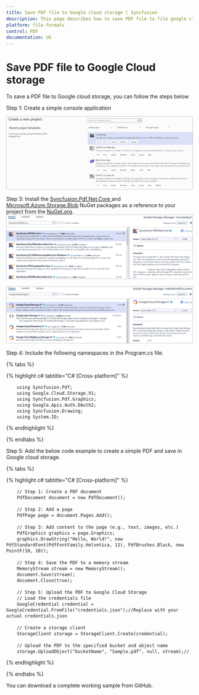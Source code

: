 ```yaml
---
title: Save PDF file to Google cloud storage | Syncfusion
description: This page describes how to save PDF file to file google cloud storage in C#  using Syncfusion .NET PDF library.
platform: file-formats
control: PDF
documentation: UG
---
```

# Save PDF file to Google Cloud storage

To save a PDF file to Google cloud storage, you can follow the steps below


Step 1: Create a simple console application

![Project configuration window](Save-PDF-Images/Console-Application.png)

Step 3: Install the [Syncfusion.Pdf.Net.Core ](https://www.nuget.org/packages/Syncfusion.Pdf.Net.Core) and [Microsoft.Azure.Storage.Blob](https://www.nuget.org/packages/Microsoft.Azure.Storage.Blob) NuGet packages as a reference to your project from the [NuGet.org](https://www.nuget.org/).
![NuGet package installation](Save-PDF-Images/Syncfusion.Pdf.Net.Core-nuget.png)
<br><br>
![NuGet package installation](Save-PDF-Images/Google.Cloud.Storage.V1-nuget.png)


Step 4: Include the following namespaces in the Program.cs file.

{% tabs %}

{% highlight c# tabtitle="C# [Cross-platform]" %}

        using Syncfusion.Pdf;
        using Google.Cloud.Storage.V1;
        using Syncfusion.Pdf.Graphics;
        using Google.Apis.Auth.OAuth2;
        using Syncfusion.Drawing;
        using System.IO;

{% endhighlight %}

{% endtabs %}


Step 5: Add the below code example to create a simple PDF and save in Google cloud storage.

{% tabs %}

{% highlight c# tabtitle="C# [Cross-platform]" %}

        // Step 1: Create a PDF document
        PdfDocument document = new PdfDocument();

        // Step 2: Add a page
        PdfPage page = document.Pages.Add();

        // Step 3: Add content to the page (e.g., text, images, etc.)
        PdfGraphics graphics = page.Graphics;
        graphics.DrawString("Hello, World!", new PdfStandardFont(PdfFontFamily.Helvetica, 12), PdfBrushes.Black, new PointF(10, 10));

        // Step 4: Save the PDF to a memory stream
        MemoryStream stream = new MemoryStream();
        document.Save(stream);
        document.Close(true);

        // Step 5: Upload the PDF to Google Cloud Storage
        // Load the credentials file
        GoogleCredential credential = GoogleCredential.FromFile("credentials.json");//Replace with your actual credentials.json

        // Create a storage client
        StorageClient storage = StorageClient.Create(credential);

        // Upload the PDF to the specified bucket and object name
        storage.UploadObject("bucketName", "Sample.pdf", null, stream);//



{% endhighlight %}

{% endtabs %}

You can download a complete working sample from GitHub.
